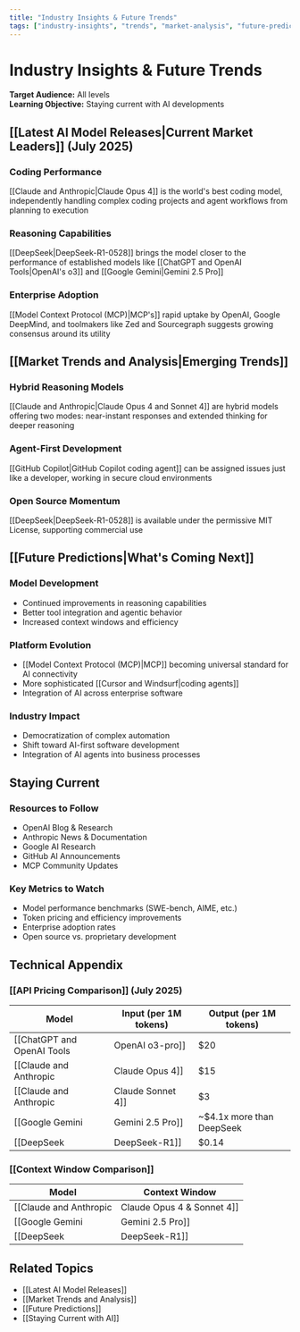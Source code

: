 ```yaml
---
title: "Industry Insights & Future Trends"
tags: ["industry-insights", "trends", "market-analysis", "future-predictions", "continuous-learning"]
---
```


# Industry Insights & Future Trends

**Target Audience:** All levels  
**Learning Objective:** Staying current with AI developments

## [[Latest AI Model Releases|Current Market Leaders]] (July 2025)

### Coding Performance
[[Claude and Anthropic|Claude Opus 4]] is the world's best coding model, independently handling complex coding projects and agent workflows from planning to execution

### Reasoning Capabilities  
[[DeepSeek|DeepSeek-R1-0528]] brings the model closer to the performance of established models like [[ChatGPT and OpenAI Tools|OpenAI's o3]] and [[Google Gemini|Gemini 2.5 Pro]]

### Enterprise Adoption
[[Model Context Protocol (MCP)|MCP's]] rapid uptake by OpenAI, Google DeepMind, and toolmakers like Zed and Sourcegraph suggests growing consensus around its utility

## [[Market Trends and Analysis|Emerging Trends]]

### Hybrid Reasoning Models
[[Claude and Anthropic|Claude Opus 4 and Sonnet 4]] are hybrid models offering two modes: near-instant responses and extended thinking for deeper reasoning

### Agent-First Development
[[GitHub Copilot|GitHub Copilot coding agent]] can be assigned issues just like a developer, working in secure cloud environments

### Open Source Momentum
[[DeepSeek|DeepSeek-R1-0528]] is available under the permissive MIT License, supporting commercial use

## [[Future Predictions|What's Coming Next]]

### Model Development
- Continued improvements in reasoning capabilities
- Better tool integration and agentic behavior
- Increased context windows and efficiency

### Platform Evolution
- [[Model Context Protocol (MCP)|MCP]] becoming universal standard for AI connectivity
- More sophisticated [[Cursor and Windsurf|coding agents]]
- Integration of AI across enterprise software

### Industry Impact
- Democratization of complex automation
- Shift toward AI-first software development
- Integration of AI agents into business processes

## Staying Current

### Resources to Follow
- OpenAI Blog & Research
- Anthropic News & Documentation
- Google AI Research
- GitHub AI Announcements
- MCP Community Updates

### Key Metrics to Watch
- Model performance benchmarks (SWE-bench, AIME, etc.)
- Token pricing and efficiency improvements
- Enterprise adoption rates
- Open source vs. proprietary development

## Technical Appendix

### [[API Pricing Comparison]] (July 2025)

| Model | Input (per 1M tokens) | Output (per 1M tokens) |
|-------|----------------------|------------------------|
| [[ChatGPT and OpenAI Tools|OpenAI o3-pro]] | $20 | $80 |
| [[Claude and Anthropic|Claude Opus 4]] | $15 | $75 |
| [[Claude and Anthropic|Claude Sonnet 4]] | $3 | $15 |
| [[Google Gemini|Gemini 2.5 Pro]] | ~$4.1x more than DeepSeek | ~$4.1x more than DeepSeek |
| [[DeepSeek|DeepSeek-R1]] | $0.14 | $0.55 |

### [[Context Window Comparison]]

| Model | Context Window |
|-------|----------------|
| [[Claude and Anthropic|Claude Opus 4 & Sonnet 4]] | 200K tokens |
| [[Google Gemini|Gemini 2.5 Pro]] | 1M tokens (2M soon) |
| [[DeepSeek|DeepSeek-R1]] | 128K tokens |

## Related Topics

- [[Latest AI Model Releases]]
- [[Market Trends and Analysis]]
- [[Future Predictions]]
- [[Staying Current with AI]]